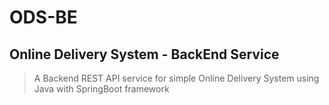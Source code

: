 # ODS-BE 
## Online Delivery System - BackEnd Service

>A Backend REST API service for simple Online Delivery System using Java with SpringBoot framework
